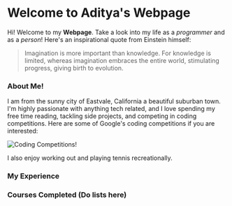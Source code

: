 # Welcome to Aditya's Webpage

Hi! Welcome to my **Webpage**. Take a look into my life as a *programmer* and as a *person*! Here's an inspirational quote from Einstein himself:

> Imagination is more important than knowledge. For
> knowledge is limited, whereas imagination embraces the entire
> world, stimulating progress, giving birth to evolution.



### About Me!

I am from the sunny city of Eastvale, California a beautiful suburban town. I'm highly passionate with anything tech related, and I love spending my free time reading, tackling side projects, and competing in coding competitions. Here are some of Google's coding competitions if you are interested:

![Coding Competitions!](/Users/admin/Desktop/Competition.jpeg)

I also enjoy working out and playing tennis recreationally.

### My Experience

### Courses Completed (Do lists here)